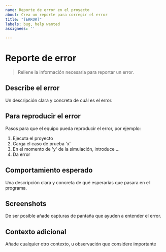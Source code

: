 ```yaml
---
name: Reporte de error en el proyecto
about: Crea un reporte para corregir el error
title: "[ERROR]"
labels: bug, help wanted
assignees: ''

---
```


# Reporte de error

> Rellene la información necesaria para reportar un error. 

## Describe el error

Un descripción clara y concreta de cuál es el error.

## Para reproducir el error

Pasos para que el equipo pueda reproducir el error, por ejemplo:
1. Ejecuta el proyecto
2. Carga el caso de prueba 'x'
3. En el momento de 'y' de la simulación, introduce ...
4. Da error

## Comportamiento esperado

Una descripción clara y concreta de qué esperarías que pasara en el programa.

## Screenshots

De ser posible añade capturas de pantaña que ayuden a entender el error.

## Contexto adicional

Añade cualquier otro contexto, u observación que considere importante
